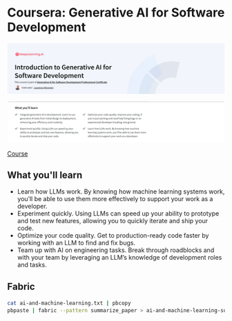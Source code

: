 # Coursera: Generative AI for Software Development

![header](assets/intro-header.png)

![about](assets/intro-about.png)

[Course](https://www.coursera.org/professional-certificates/generative-ai-for-software-development)

## What you'll learn

- Learn how LLMs work. By knowing how machine learning systems work, you’ll be able to use them more effectively to support your work as a developer.
- Experiment quickly. Using LLMs can speed up your ability to prototype and test new features, allowing you to quickly iterate and ship your code.
- Optimize your code quality. Get to production-ready code faster by working with an LLM to find and fix bugs.
- Team up with AI on engineering tasks. Break through roadblocks and with your team by leveraging an LLM’s knowledge of development roles and tasks.

## Fabric

```sh
cat ai-and-machine-learning.txt | pbcopy
pbpaste | fabric --pattern summarize_paper > ai-and-machine-learning-summarize-paper.md
```
